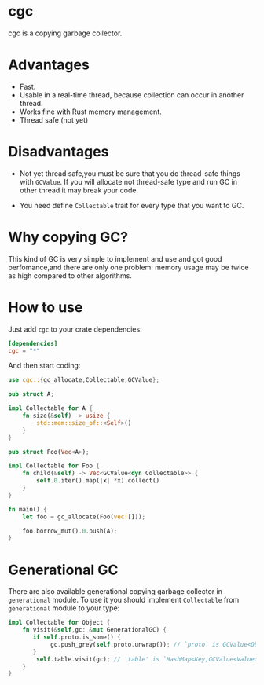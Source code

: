 # cgc 
cgc is a copying garbage collector.

# Advantages
- Fast.
- Usable in a real-time thread, because collection can occur in another thread. 
- Works fine with Rust memory management.
- Thread safe (not yet)

# Disadvantages
- Not yet thread safe,you must be sure that you do thread-safe things with `GCValue`.
  If you will allocate not thread-safe type and run GC in other thread it may break your code.

- You need define `Collectable` trait for every type that you want to GC.

# Why copying GC?
 This kind of GC is very simple to implement and use and got good perfomance,and there are only one problem: memory usage may be twice as high compared to other algorithms.

# How to use

Just add `cgc` to your crate dependencies:
```toml
[dependencies]
cgc = "*"
```

And then start coding:
```rust
use cgc::{gc_allocate,Collectable,GCValue};

pub struct A;

impl Collectable for A {
    fn size(&self) -> usize {
        std::mem::size_of::<Self>()
    }
}

pub struct Foo(Vec<A>);

impl Collectable for Foo {
    fn child(&self) -> Vec<GCValue<dyn Collectable>> {
        self.0.iter().map(|x| *x).collect() 
    }
}

fn main() {
    let foo = gc_allocate(Foo(vec![]));

    foo.borrow_mut().0.push(A);
}

```

# Generational GC
There are also available generational copying garbage collector in `generational` module. 
To use it you should implement `Collectable` from `generational` module to your type:
```rust
impl Collectable for Object {
    fn visit(&self,gc: &mut GenerationalGC) {
       if self.proto.is_some() {
            gc.push_grey(self.proto.unwrap()); // `proto` is GCValue<Object>
       }
        self.table.visit(gc); // 'table' is `HashMap<Key,GCValue<Value>>`
    }   
}
```
